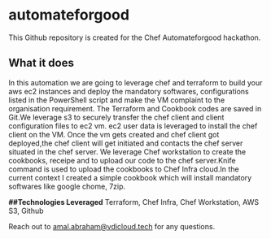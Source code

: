 # automateforgood
This Github repository is created for the Chef Automateforgood hackathon.

## What it does 
In this automation we are going to leverage chef and terraform to build your aws ec2 instances and deploy the mandatory softwares, configurations listed in the PowerShell script and make the VM complaint to the organisation requirement. The Terraform and Cookbook codes are saved in Git.We leverage s3 to securely transfer the chef client and client configuration files to ec2 vm. ec2 user data is leveraged to install the chef client on the VM. Once the vm gets created and chef client got deployed,the chef client will get initiated and contacts the chef server situated in the chef server. We leverage Chef workstation to create the cookbooks, receipe and to upload our code to the chef server.Knife command is used to upload the cookbooks to Chef Infra cloud.In the current context I created a simple cookbook which will install mandatory softwares like google chome, 7zip.

**##Technologies Leveraged**
Terraform, Chef Infra, Chef Workstation, AWS S3, Github

Reach out to amal.abraham@vdicloud.tech for any questions.
